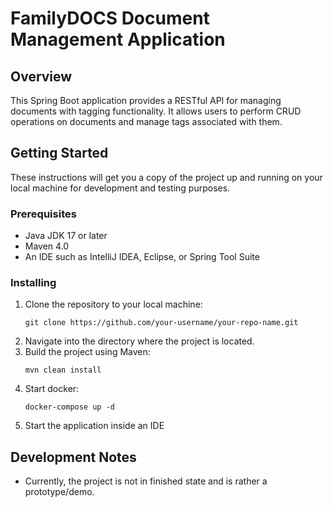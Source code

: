 # FamilyDOCS Document Management Application

## Overview

This Spring Boot application provides a RESTful API for managing documents with tagging functionality. It allows users to perform CRUD operations on documents and manage tags associated with them. 

## Getting Started

These instructions will get you a copy of the project up and running on your local machine for development and testing purposes.

### Prerequisites

- Java JDK 17 or later
- Maven 4.0
- An IDE such as IntelliJ IDEA, Eclipse, or Spring Tool Suite

### Installing

1. Clone the repository to your local machine:
   ```
   git clone https://github.com/your-username/your-repo-name.git
   ```
2. Navigate into the directory where the project is located.
3. Build the project using Maven:
   ```
   mvn clean install
   ```
4. Start docker:
   ```
   docker-compose up -d
   ```
5. Start the application inside an IDE

## Development Notes

- Currently, the project is not in finished state and is rather a prototype/demo.
